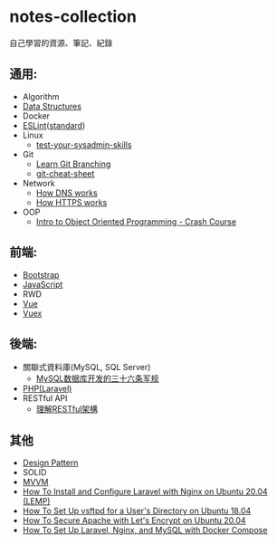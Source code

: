 # notes-collection
自己學習的資源、筆記、紀錄

## 通用:
- Algorithm
- [Data Structures](https://github.com/rara7777/notes-collection/blob/master/Data%20Structures.md)
- Docker
- [ESLint](https://eslint.org)([standard](https://standardjs.com))
- Linux
  - [test-your-sysadmin-skills](https://github.com/trimstray/test-your-sysadmin-skills)
- Git
  - [Learn Git Branching](https://learngitbranching.js.org/)
  - [git-cheat-sheet](http://bilalarslan.me/git-cheat-sheet/)
- Network
  - [How DNS works](https://howdns.works/)
  - [How HTTPS works](https://howhttps.works/)
- OOP
  - [Intro to Object Oriented Programming - Crash Course](https://www.youtube.com/watch?v=SiBw7os-_zI)

## 前端:
- [Bootstrap](https://getbootstrap.com)
- [JavaScript](https://github.com/rara7777/notes-collection/blob/master/JavaScript.md)
- RWD
- [Vue](https://vuejs.org)
- [Vuex](https://vuex.vuejs.org/zh)

## 後端:
- 關聯式資料庫(MySQL, SQL Server)
  - [MySQL数据库开发的三十六条军规](https://www.slideshare.net/mysqlops/mysql-9838563)
- [PHP(Laravel)](https://github.com/rara7777/notes-collection/blob/master/Laravel.md)
- RESTful API
  - [理解RESTful架構](http://www.ruanyifeng.com/blog/2011/09/restful.html)

## 其他
- [Design Pattern](https://github.com/kamranahmedse/design-patterns-for-humans)
- SOLID
- [MVVM](https://github.com/rara7777/notes-collection/blob/master/MVVM.md)
- [How To Install and Configure Laravel with Nginx on Ubuntu 20.04 (LEMP)](https://www.digitalocean.com/community/tutorials/how-to-install-and-configure-laravel-with-nginx-on-ubuntu-20-04)
- [How To Set Up vsftpd for a User's Directory on Ubuntu 18.04](https://www.digitalocean.com/community/tutorials/how-to-set-up-vsftpd-for-a-user-s-directory-on-ubuntu-18-04)
- [How To Secure Apache with Let's Encrypt on Ubuntu 20.04](https://www.digitalocean.com/community/tutorials/how-to-secure-apache-with-let-s-encrypt-on-ubuntu-20-04)
- [How To Set Up Laravel, Nginx, and MySQL with Docker Compose](https://www.digitalocean.com/community/tutorials/how-to-set-up-laravel-nginx-and-mysql-with-docker-compose)
